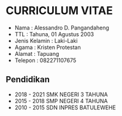 # CURRICULUM VITAE
- Nama : Alessandro D. Pangandaheng
- TTL : Tahuna, 01 Agustus 2003
- Jenis Kelamin : Laki-Laki
- Agama : Kristen Protestan
- Alamat : Tapuang
- Telepon : 082271107675

## Pendidikan
- 2018 - 2021 SMK NEGERI 3 TAHUNA
- 2015 - 2018 SMP NEGERI 4 TAHUNA
- 2010 - 2015 SDN INPRES BATULEWEHE
